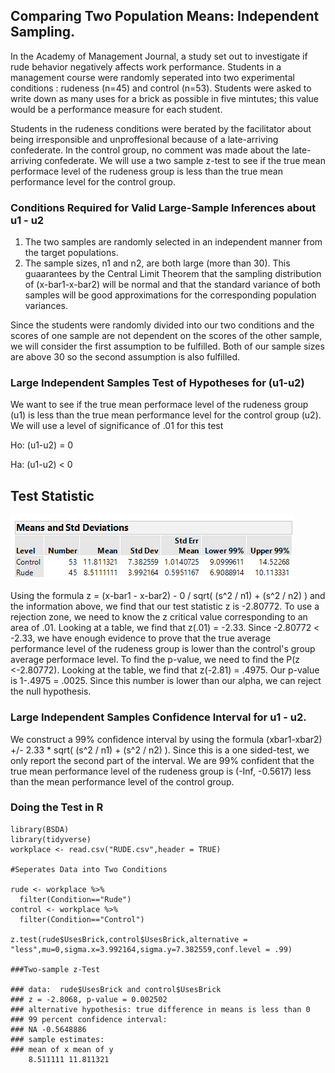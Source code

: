## Comparing Two Population Means: Independent Sampling.
In the Academy of Management Journal, a study set out to investigate if rude behavior negatively affects work performance. Students in a management course were randomly seperated into two experimental conditions : rudeness (n=45) and control (n=53). Students were asked to write down as many uses for a brick as possible in five mintutes; this value would be a performance measure for each student.

Students in the rudeness conditions were berated by the facilitator about being irresponsible and unproffesional because of a late-arriving confederate. In the control group, no comment was made about the late-arriving confederate. We will use a two sample z-test to see if the true mean performace level of the rudeness group is less than the true mean performance level for the control group. 

### Conditions Required for Valid Large-Sample Inferences about u1 - u2
1. The two samples are randomly selected in an independent manner from the target populations.
2. The sample sizes, n1 and n2, are both large (more than 30). This guaarantees by the Central Limit Theorem that the sampling distribution of (x-bar1-x-bar2) will be normal and that the standard variance of both samples will be good approximations for the corresponding population variances. 

Since the students were randomly divided into our two conditions and the scores of one sample are not dependent on the scores of the other sample, we will consider the first assumption to be fulfilled. Both of our sample sizes are above 30 so the second assumption is also fulfilled.

### Large Independent Samples Test of Hypotheses for (u1-u2)
We want to see if the true mean performace level of the rudeness group (u1) is less than the true mean performance level for the control group (u2). We will use a level of significance of .01 for this test

Ho: (u1-u2) = 0

Ha: (u1-u2) < 0

## Test Statistic

![summary](summary_workplace.png)

Using the formula z = (x-bar1 - x-bar2) - 0 / sqrt( (s^2 / n1) + (s^2 / n2) ) and the information above, we find that our test statistic z is -2.80772. To use a rejection zone, we need to know the z critical value corresponding to an area of .01. Looking at a table, we find that z(.01) = -2.33. Since -2.80772 < -2.33, we have enough evidence to prove that the true average performance level of the rudeness group is lower than the control's group average performace level. To find the p-value, we need to find the P(z <-2.80772). Looking at the table, we find that z(-2.81) = .4975. Our p-value is 1-.4975 = .0025. Since this number is lower than our alpha, we can reject the null hypothesis.

### Large Independent Samples Confidence Interval for u1 - u2.

We construct a 99% confidence interval by using the formula (xbar1-xbar2) +/- 2.33 * sqrt( (s^2 / n1) + (s^2 / n2) ). Since this is a one sided-test, we only report the second part of the interval. We are 99% confident that the true mean performance level of the rudeness group is (-Inf, -0.5617) less than the mean performance level of the control group.

### Doing the Test in R
```
library(BSDA)
library(tidyverse)
workplace <- read.csv("RUDE.csv",header = TRUE)

#Seperates Data into Two Conditions

rude <- workplace %>%
  filter(Condition=="Rude")
control <- workplace %>%
  filter(Condition=="Control")

z.test(rude$UsesBrick,control$UsesBrick,alternative = "less",mu=0,sigma.x=3.992164,sigma.y=7.382559,conf.level = .99)

###Two-sample z-Test

### data:  rude$UsesBrick and control$UsesBrick
### z = -2.8068, p-value = 0.002502
### alternative hypothesis: true difference in means is less than 0
### 99 percent confidence interval:
### NA -0.5648886
### sample estimates:
### mean of x mean of y 
    8.511111 11.811321 
```



